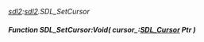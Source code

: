 _[sdl2](../../modules/sdl2/sdl2-module.md):[sdl2](../../modules/sdl2/sdl2-module.md).SDL\_SetCursor_
##### Function SDL\_SetCursor:Void( cursor_:[SDL_Cursor](../../modules/sdl2/sdl2-sdl_cursor.md) Ptr )
